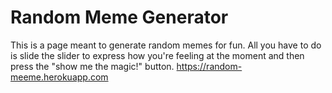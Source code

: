 # Random Meme Generator
This is a page meant to generate random memes for fun. 
All you have to do is slide the slider to express how you're feeling at the moment and then press the "show me the magic!" button.
https://random-meeme.herokuapp.com
